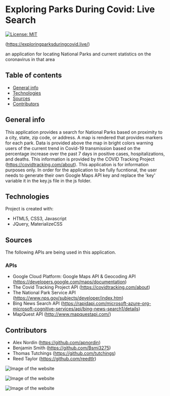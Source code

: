 # Exploring Parks During Covid: Live Search
[![License: MIT](https://img.shields.io/badge/License-MIT-yellow.svg)](https://opensource.org/licenses/MIT)

(https://exploringparksduringcovid.live/)

an application for locating National Parks and current statistics on the coronavirus in that area
## Table of contents
* [General info](#general-info)
* [Technologies](#technologies)
* [Sources](#sources)
* [Contributors](#contributors)

## General info
This application provides a search for National Parks based on proximity to a city, state, zip code, or
address. A map is rendered that provides markers for each park. Data is provided above the map in bright
colors warning users of the current trend in Covid-19 transmission based on the percentage increase over
the past 7 days in positive cases, hospitalizations, and deaths. This information is provided by the COVID Tracking Project (https://covidtracking.com/about). This application is for information purposes only. In order for the application to be fully fucntional, the user needs to generate their own Google Maps API key and replace the 'key' variable it in the key.js file in the js folder. 
            
## Technologies
Project is created with:
* HTML5, CSS3, Javascript
* JQuery, MaterializeCSS

## Sources
The following APIs are being used in this application. 
### APIs
* Google Cloud Platform: Google Maps API & Geocoding API (https://developers.google.com/maps/documentation)
* The Covid Tracking Project API (https://covidtracking.com/about)
* The National Park Service API (https://www.nps.gov/subjects/developer/index.htm)
* Bing News Search API (https://rapidapi.com/microsoft-azure-org-microsoft-cognitive-services/api/bing-news-search1/details)
* MapQuest API (http://www.mapquestapi.com/)

## Contributors
* Alex Nordin (https://github.com/apnordin)
* Benjamin Smith (https://github.com/Bsmi3275)
* Thomas Tutchings (https://github.com/tutchings)
* Reed Taylor (https://github.com/reedtlr)

![Image of the website](https://tutchings.github.io/exploringParksDuringCovidLiveSearch/screenshotImg1.png)


![Image of the website](https://tutchings.github.io/exploringParksDuringCovidLiveSearch/screenshotImg2.png)


![Image of the website](https://tutchings.github.io/exploringParksDuringCovidLiveSearch/screenshotImg3.PNG)
